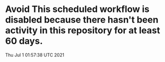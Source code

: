 # Avoid This scheduled workflow is disabled because there hasn't been activity in this repository for at least 60 days.
Thu Jul  1 01:57:38 UTC 2021
